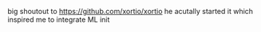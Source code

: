 big shoutout to https://github.com/xortio/xortio he acutally started it which inspired me to integrate ML init
